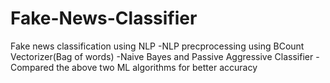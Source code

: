 # Fake-News-Classifier
Fake news classification using NLP
-NLP precprocessing using BCount Vectorizer(Bag of words)
-Naive Bayes and Passive Aggressive Classifier
-Compared the above two ML algorithms for better accuracy
